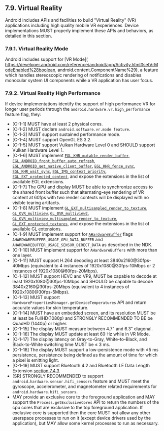 ## 7.9\. Virtual Reality

Android includes APIs and facilities to build "Virtual Reality" (VR)
applications including high quality mobile VR experiences. Device
implementations MUST properly implement these APIs and behaviors,
as detailed in this section.

### 7.9.1\. Virtual Reality Mode

Android includes support for [VR Mode](
https://developer.android.com/reference/android/app/Activity.html#setVrModeEnabled%28boolean, android.content.ComponentName%29),
a feature which handles stereoscopic rendering of notifications and disables
monocular system UI components while a VR application has user focus.

### 7.9.2\. Virtual Reality High Performance

If device implementations identify the support of high performance VR
for longer user periods through the `android.hardware.vr.high_performance`
feature flag, they:

*   [C-1-1] MUST have at least 2 physical cores.
*   [C-1-2] MUST declare `android.software.vr.mode feature`.
*   [C-1-3] MUST support sustained performance mode.
*   [C-1-4] MUST support OpenGL ES 3.2.
*   [C-1-5] MUST support Vulkan Hardware Level 0 and SHOULD support
    Vulkan Hardware Level 1.
*   [C-1-6] MUST implement
    [`EGL_KHR_mutable_render_buffer`](https://www.khronos.org/registry/EGL/extensions/KHR/EGL_KHR_mutable_render_buffer.txt),
    [`EGL_ANDROID_front_buffer_auto_refresh`](https://www.khronos.org/registry/EGL/extensions/ANDROID/EGL_ANDROID_front_buffer_auto_refresh.txt),
    [`EGL_ANDROID_get_native_client_buffer`](https://www.khronos.org/registry/EGL/extensions/ANDROID/EGL_ANDROID_get_native_client_buffer.txt),
    [`EGL_KHR_fence_sync`](https://www.khronos.org/registry/EGL/extensions/KHR/EGL_KHR_fence_sync.txt),
    [`EGL_KHR_wait_sync`](https://www.khronos.org/registry/EGL/extensions/KHR/EGL_KHR_wait_sync.txt),
    [`EGL_IMG_context_priority`](https://www.khronos.org/registry/EGL/extensions/IMG/EGL_IMG_context_priority.txt),
    [`EGL_EXT_protected_content`](https://www.khronos.org/registry/EGL/extensions/EXT/EGL_EXT_protected_content.txt),
    and expose the extensions in the list of available EGL extensions.
*   [C-1-7] The GPU and display MUST be able to synchronize access to the shared
front buffer such that alternating-eye rendering of VR content at 60fps with two
render contexts will be displayed with no visible tearing artifacts.
*   [C-1-8] MUST implement
    [`GL_EXT_multisampled_render_to_texture`](https://www.khronos.org/registry/OpenGL/extensions/EXT/EXT_multisampled_render_to_texture.txt),
    [`GL_OVR_multiview`](https://www.khronos.org/registry/OpenGL/extensions/OVR/OVR_multiview.txt),
    [`GL_OVR_multiview2`](https://www.khronos.org/registry/OpenGL/extensions/OVR/OVR_multiview2.txt),
    [`GL_OVR_multiview_multisampled_render_to_texture`](https://www.khronos.org/registry/OpenGL/extensions/OVR/OVR_multiview_multisampled_render_to_texture.txt),
    [`GL_EXT_protected_textures`](https://www.khronos.org/registry/OpenGL/extensions/EXT/EXT_protected_textures.txt),
    and expose the extensions in the list of available GL extensions.
*   [C-1-9] MUST implement support for [`AHardwareBuffer`](https://developer.android.com/ndk/reference/hardware__buffer_8h.html)
    flags `AHARDWAREBUFFER_USAGE_GPU_DATA_BUFFER` and
    `AHARDWAREBUFFER_USAGE_SENSOR_DIRECT_DATA` as
    described in the NDK.
*   [C-1-10] MUST implement support for `AHardwareBuffers` with more than one
layer.
*   [C-1-11] MUST support H.264 decoding at least 3840x2160@30fps-40Mbps
(equivalent to 4 instances of 1920x1080@30fps-10Mbps or 2 instances of
1920x1080@60fps-20Mbps).
*   [C-1-12] MUST support HEVC and VP9, MUST be capable to decode at least
    1920x1080@30fps-10Mbps and SHOULD be capable to decode
    3840x2160@30fps-20Mbps (equivalent to
    4 instances of 1920x1080@30fps-5Mbps).
*   [C-1-13] MUST support `HardwarePropertiesManager.getDeviceTemperatures` API
and return accurate values for skin temperature.
*   [C-1-14] MUST have an embedded screen, and its resolution MUST be at least be
    FullHD(1080p) and STRONGLY RECOMMENDED TO BE  be QuadHD (1440p) or higher.
*   [C-1-15] The display MUST measure between 4.7" and 6.3" diagonal.
*   [C-1-16] The display MUST update at least 60 Hz while in VR Mode.
*   [C-1-17] The display latency on Gray-to-Gray, White-to-Black, and
Black-to-White switching time MUST be ≤ 3 ms.
*   [C-1-18] The display MUST support a low-persistence mode with ≤5 ms
persistence, persistence being defined as the amount of time for
which a pixel is emitting light.
*   [C-1-19] MUST support Bluetooth 4.2 and Bluetooth LE Data Length Extension
    [section 7.4.3](#7_4_3_bluetooth).
*   [SR] STRONGLY RECOMMENDED to support
    `android.hardware.sensor.hifi_sensors` feature and MUST meet the gyroscope,
    accelerometer, and magnetometer related requirements for
    `android.hardware.hifi_sensors`.
*   MAY provide an exclusive core to the foreground
    application and MAY support the `Process.getExclusiveCores` API to return
    the numbers of the cpu cores that are exclusive to the top foreground
    application. If exclusive core is supported then the core MUST not allow
    any other userspace processes to run on it (except device drivers used
    by the application), but MAY allow some kernel processes to run as
    necessary.
